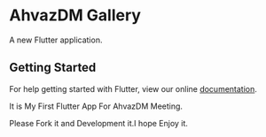 # AhvazDM Gallery 

A new Flutter application.

## Getting Started

For help getting started with Flutter, view our online
[documentation](https://flutter.io/).

It is My First Flutter App For AhvazDM Meeting.

Please Fork it and Development it.I hope Enjoy it.

